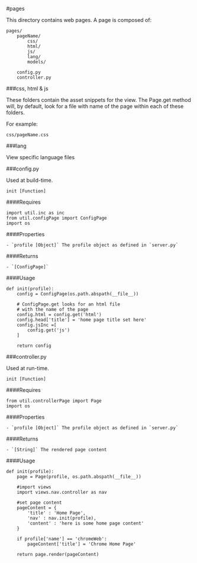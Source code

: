 #pages

This directory contains web pages.  A page is composed of:

	pages/
		pageName/
			css/
			html/
			js/
			lang/
			models/

		config.py
		controller.py

###css, html & js

These folders contain the asset snippets for the view.  The Page.get method will, by default, look for a file with name of the page within each of these folders.

For example:
	
	css/pageName.css

###lang

View specific language files

###config.py

Used at build-time.  

`init [Function]`

####Requires

	import util.inc as inc
	from util.configPage import ConfigPage
	import os

####Properties

	- `profile [Object]` The profile object as defined in `server.py`

####Returns

	- `[ConfigPage]`

####Usage

	def init(profile):
		config = ConfigPage(os.path.abspath(__file__))
	
		# ConfigPage.get looks for an html file
		# with the name of the page
		config.html = config.get('html')
		config.head['title'] = 'home page title set here'
		config.jsInc =[
			config.get('js')
		]
	
		return config

###controller.py

Used at run-time.  

`init [Function]`

####Requires

	from util.controllerPage import Page
	import os

####Properties

	- `profile [Object]` The profile object as defined in `server.py`

####Returns

	- `[String]` The rendered page content

####Usage

	def init(profile):
		page = Page(profile, os.path.abspath(__file__))
	
		#import views
		import views.nav.controller as nav
	
		#set page content
		pageContent = {
			'title' : 'Home Page',
			'nav' : nav.init(profile),
			'content' : 'here is some home page content'
		}
	
		if profile['name'] == 'chromeWeb':
			pageContent['title'] = 'Chrome Home Page'
	
		return page.render(pageContent)